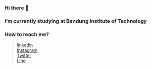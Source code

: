 ### Hi there 👋

###  I’m currently studying at Bandung Institute of Technology
###  How to reach me?
> [linkedin](https://www.linkedin.com/in/kevin-katsura-dani-sitanggang-16b17a1b4/)<br>
[Instagram](https://www.instagram.com/kevin_kdps/)<br>
[Twitter](https://twitter.com/Kevin57223037)<br>
[Line](https://line.me/R/ti/p/@kevin23march)
<!--
**kevinkatsura/kevinkatsura** is a ✨ _special_ ✨ repository because its `README.md` (this file) appears on your GitHub profile.

Here are some ideas to get you started:

- 🌱 I’m currently learning Web Development 
- 👯 I’m looking to collaborate on ...
- 🤔 I’m looking for help with ...
- 💬 Ask me about ...
- 📫 How to reach me: ...
- 😄 Pronouns: ...
- ⚡ Fun fact: ...
-->

